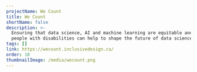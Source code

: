 ```yaml
---
projectName: We Count
title: We Count
shortName: false
description: >-
  Ensuring that data science, AI and machine learning are equitable and that
  people with disabilities can help to shape the future of data science.
tags: []
link: https://wecount.inclusivedesign.ca/
order: 10
thumbnailImage: /media/wecount.png
---
```

